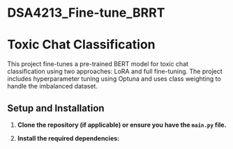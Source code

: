 # DSA4213_Fine-tune_BRRT
# Toxic Chat Classification

This project fine-tunes a pre-trained BERT model for toxic chat classification using two approaches: LoRA and full fine-tuning. The project includes hyperparameter tuning using Optuna and uses class weighting to handle the imbalanced dataset.

## Setup and Installation

1.  **Clone the repository (if applicable) or ensure you have the `main.py` file.**

2.  **Install the required dependencies:**

    
